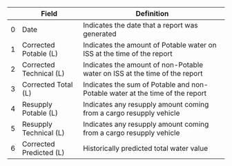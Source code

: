 |     | Field                   | Definition                                                                   |
|-----|-------------------------|------------------------------------------------------------------------------|
| 0   | Date                    | Indicates the date that a report was generated                               |
| 1   | Corrected Potable (L)   | Indicates the amount of Potable water on ISS at the time of the report       |
| 2   | Corrected Technical (L) | Indicates the amount of non-Potable water on ISS at the time of the report   |
| 3   | Corrected Total (L)     | Indicates the sum of Potable and non-Potable water at the time of the report |
| 4   | Resupply Potable (L)    | Indicates any resupply amount coming from a cargo resupply vehicle           |
| 5   | Resupply Technical (L)  | Indicates any resupply amount coming from a cargo resupply vehicle           |
| 6   | Corrected Predicted (L) | Historically predicted total water value                                     |

